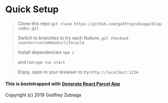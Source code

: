 # Quick Setup

> Clone this repo `git clone https://github.com/godfreyzubiaga/blog-codes.git`

> Switch to branches to try each feature. `git checkout counter/customHooks/lifecycle`

> Install dependencies `npm i`

> and run `npm run start`

> Enjoy, open in your browser to try `http://localhost:1234`


#### This is bootstrapped with [Generate React Parcel App](https://www.npmjs.com/package/generate-react-parcel-app)
Copyright (c) 2019 Godfrey Zubiaga
